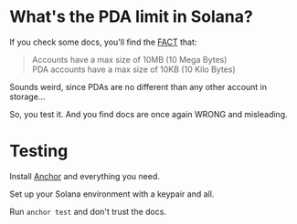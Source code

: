 # What's the PDA limit in Solana?

If you check some docs, you'll find the [FACT](https://solanacookbook.com/core-concepts/accounts.html#facts) that:

> Accounts have a max size of 10MB (10 Mega Bytes)  
> PDA accounts have a max size of 10KB (10 Kilo Bytes)

Sounds weird, since PDAs are no different than any other account in storage...

So, you test it. And you find docs are once again WRONG and misleading.

# Testing

Install [Anchor](https://www.anchor-lang.com/docs/installation) and everything you need.

Set up your Solana environment with a keypair and all.

Run `anchor test` and don't trust the docs.
